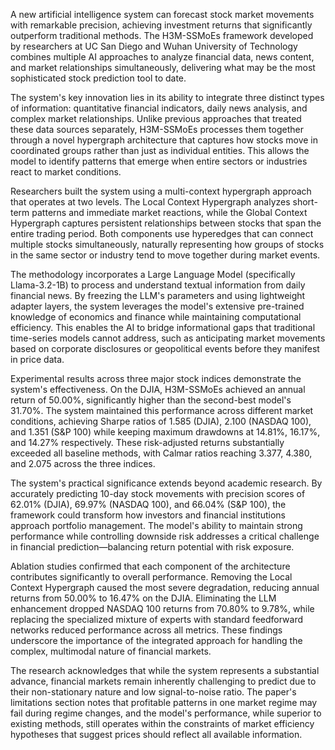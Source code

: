 A new artificial intelligence system can forecast stock market movements with remarkable precision, achieving investment returns that significantly outperform traditional methods. The H3M-SSMoEs framework developed by researchers at UC San Diego and Wuhan University of Technology combines multiple AI approaches to analyze financial data, news content, and market relationships simultaneously, delivering what may be the most sophisticated stock prediction tool to date.

The system's key innovation lies in its ability to integrate three distinct types of information: quantitative financial indicators, daily news analysis, and complex market relationships. Unlike previous approaches that treated these data sources separately, H3M-SSMoEs processes them together through a novel hypergraph architecture that captures how stocks move in coordinated groups rather than just as individual entities. This allows the model to identify patterns that emerge when entire sectors or industries react to market conditions.

Researchers built the system using a multi-context hypergraph approach that operates at two levels. The Local Context Hypergraph analyzes short-term patterns and immediate market reactions, while the Global Context Hypergraph captures persistent relationships between stocks that span the entire trading period. Both components use hyperedges that can connect multiple stocks simultaneously, naturally representing how groups of stocks in the same sector or industry tend to move together during market events.

The methodology incorporates a Large Language Model (specifically Llama-3.2-1B) to process and understand textual information from daily financial news. By freezing the LLM's parameters and using lightweight adapter layers, the system leverages the model's extensive pre-trained knowledge of economics and finance while maintaining computational efficiency. This enables the AI to bridge informational gaps that traditional time-series models cannot address, such as anticipating market movements based on corporate disclosures or geopolitical events before they manifest in price data.

Experimental results across three major stock indices demonstrate the system's effectiveness. On the DJIA, H3M-SSMoEs achieved an annual return of 50.00%, significantly higher than the second-best model's 31.70%. The system maintained this performance across different market conditions, achieving Sharpe ratios of 1.585 (DJIA), 2.100 (NASDAQ 100), and 1.351 (S&P 100) while keeping maximum drawdowns at 14.81%, 16.17%, and 14.27% respectively. These risk-adjusted returns substantially exceeded all baseline methods, with Calmar ratios reaching 3.377, 4.380, and 2.075 across the three indices.

The system's practical significance extends beyond academic research. By accurately predicting 10-day stock movements with precision scores of 62.01% (DJIA), 69.97% (NASDAQ 100), and 66.04% (S&P 100), the framework could transform how investors and financial institutions approach portfolio management. The model's ability to maintain strong performance while controlling downside risk addresses a critical challenge in financial prediction—balancing return potential with risk exposure.

Ablation studies confirmed that each component of the architecture contributes significantly to overall performance. Removing the Local Context Hypergraph caused the most severe degradation, reducing annual returns from 50.00% to 16.47% on the DJIA. Eliminating the LLM enhancement dropped NASDAQ 100 returns from 70.80% to 9.78%, while replacing the specialized mixture of experts with standard feedforward networks reduced performance across all metrics. These findings underscore the importance of the integrated approach for handling the complex, multimodal nature of financial markets.

The research acknowledges that while the system represents a substantial advance, financial markets remain inherently challenging to predict due to their non-stationary nature and low signal-to-noise ratio. The paper's limitations section notes that profitable patterns in one market regime may fail during regime changes, and the model's performance, while superior to existing methods, still operates within the constraints of market efficiency hypotheses that suggest prices should reflect all available information.